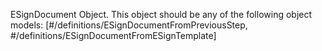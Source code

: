 ESignDocument Object. This object should be any of the following object models: [#/definitions/ESignDocumentFromPreviousStep, #/definitions/ESignDocumentFromESignTemplate]